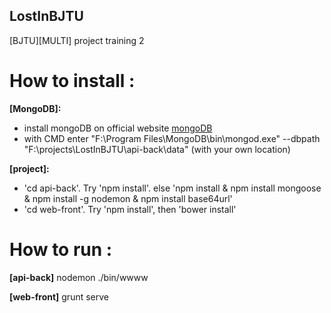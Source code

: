 ## LostInBJTU
[BJTU][MULTI] project training 2


# How to install :

**[MongoDB]:** 
* install mongoDB on official website [mongoDB](https://www.mongodb.com/download-center)
* with CMD enter "F:\Program Files\MongoDB\bin\mongod.exe" --dbpath "F:\projects\LostInBJTU\api-back\data" (with your own location)

**[project]:**
* 'cd api-back'. Try 'npm install'. else 'npm install & npm install mongoose & npm install -g nodemon & npm install base64url'
* 'cd web-front'. Try 'npm install', then 'bower install'

# How to run :

**[api-back]** nodemon ./bin/wwww

**[web-front]** grunt serve
